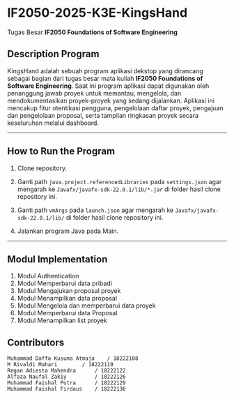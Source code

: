 # IF2050-2025-K3E-KingsHand
Tugas Besar **IF2050 Foundations of Software Engineering**

## **Description Program**
KingsHand adalah sebuah program aplikasi dekstop yang dirancang sebagai bagian dari tugas besar mata kuliah **IF2050 Foundations of Software Engineering**. Saat ini program aplikasi dapat digunakan oleh penanggung jawab proyek untuk memantau, mengelola, dan mendokumentasikan proyek-proyek yang sedang dijalankan. Aplikasi ini mencakup fitur otentikasi pengguna, pengelolaan daftar proyek, pengajuan dan pengelolaan proposal, serta tampilan ringkasan proyek secara keseluruhan melalui dashboard.

---

## **How to Run the Program**
1. Clone repository. 

2. Ganti path `java.project.referencedLibraries` pada `settings.json` agar mengarah ke `Javafx/javafx-sdk-22.0.1/lib/*.jar` di folder hasil clone repository ini.

3. Ganti path `vmArgs` pada `launch.json` agar mengarah ke `Javafx/javafx-sdk-22.0.1/lib/` di folder hasil clone repository ini.

4. Jalankan program Java pada Main.


---

## **Modul Implementation**
1. Modul Authentication
2. Modul Memperbarui data pribadi
3. Modul Mengajukan proposal proyek
4. Modul Menampilkan data proposal
5. Modul Mengelola dan memperbarui data proyek
6. Modul Memperbarui data Proposal
7. Modul Menampilkan list proyek


## **Contributors**
	Muhammad Daffa Kusuma Atmaja	/ 18222108
	M Rivaldi Mahari		/ 18222119
	Regan Adiesta Mahendra	  	/ 18222122
	Alfaza Naufal Zakiy     	/ 18222126
	Muhammad Faishal Putra		/ 18222129
	Muhammad Faishal Firdaus	/ 18222136
  

